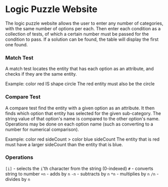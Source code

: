 # Logic Puzzle Website
The logic puzzle website allows the user to enter any number of categories, with the same number of options per each.
Then enter each condition as a collection of tests, of which a certain number must be passed for the condition to pass.
If a solution can be found, the table will display the first one found.

### Match Test
A match test locates the entity that has each option as an attribute, and checks if they are the same entity.

Example: color red IS shape circle
The red entity must also be the circle

### Compare Test
A compare test find the entity with a given option as an attribute. It then finds which option that entity has
selected for the given sub-category. The string value of that option's name is compared to the other option's name.
Operations may be done on each option name (such as converting to a number for numerical comparison).

Example: color red sideCount > color blue sideCount
The entity that is red must have a larger sideCount than the entity that is blue.

### Operations
`[i]` - selects the `i`'th character from the string (0-indexed)
`#` - converts string to number
`+n` - adds by `n`
`-n` - subtracts by `n`
`*n` - multiplies by `n`
`/n` - divides by `n`
